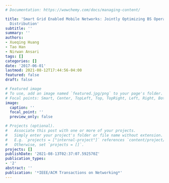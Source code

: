 ```yaml
---
# Documentation: https://wowchemy.com/docs/managing-content/

title: 'Smart Grid Enabled Mobile Networks: Jointly Optimizing BS Operation and Power
  Distribution'
subtitle: ''
summary: ''
authors:
- Xueqing Huang
- Tao Han
- Nirwan Ansari
tags: []
categories: []
date: '2017-06-01'
lastmod: 2021-08-12T17:44:56-04:00
featured: false
draft: false

# Featured image
# To use, add an image named `featured.jpg/png` to your page's folder.
# Focal points: Smart, Center, TopLeft, Top, TopRight, Left, Right, BottomLeft, Bottom, BottomRight.
image:
  caption: ''
  focal_point: ''
  preview_only: false

# Projects (optional).
#   Associate this post with one or more of your projects.
#   Simply enter your project's folder or file name without extension.
#   E.g. `projects = ["internal-project"]` references `content/project/deep-learning/index.md`.
#   Otherwise, set `projects = []`.
projects: []
publishDate: '2021-08-13T02:37:07.592570Z'
publication_types:
- '2'
abstract: ''
publication: '*IEEE/ACM Transactions on Networking*'
---
```

